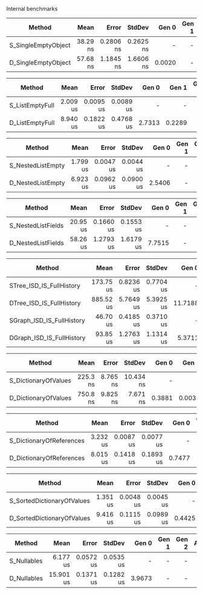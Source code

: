 
Internal benchmarks

|              Method |     Mean |     Error |    StdDev |  Gen 0 | Gen 1 | Gen 2 | Allocated |
|-------------------- |---------:|----------:|----------:|-------:|------:|------:|----------:|
| S_SingleEmptyObject | 38.29 ns | 0.2806 ns | 0.2625 ns |      - |     - |     - |         - |
| D_SingleEmptyObject | 57.68 ns | 1.1845 ns | 1.6606 ns | 0.0020 |     - |     - |      24 B |

|          Method |     Mean |     Error |    StdDev |  Gen 0 |  Gen 1 | Gen 2 | Allocated |
|---------------- |---------:|----------:|----------:|-------:|-------:|------:|----------:|
| S_ListEmptyFull | 2.009 us | 0.0095 us | 0.0089 us |      - |      - |     - |         - |
| D_ListEmptyFull | 8.940 us | 0.1822 us | 0.4768 us | 2.7313 | 0.2289 |     - |   32824 B |

|            Method |     Mean |     Error |    StdDev |  Gen 0 | Gen 1 | Gen 2 | Allocated |
|------------------ |---------:|----------:|----------:|-------:|------:|------:|----------:|
| S_NestedListEmpty | 1.799 us | 0.0047 us | 0.0044 us |      - |     - |     - |         - |
| D_NestedListEmpty | 6.923 us | 0.0962 us | 0.0900 us | 2.5406 |     - |     - |   26696 B |

|             Method |     Mean |     Error |    StdDev |  Gen 0 | Gen 1 | Gen 2 | Allocated |
|------------------- |---------:|----------:|----------:|-------:|------:|------:|----------:|
| S_NestedListFields | 20.95 us | 0.1660 us | 0.1553 us |      - |     - |     - |         - |
| D_NestedListFields | 58.26 us | 1.2793 us | 1.6179 us | 7.7515 |     - |     - |   87968 B |

|                    Method |      Mean |     Error |    StdDev |   Gen 0 |  Gen 1 | Gen 2 | Allocated |
|-------------------------- |----------:|----------:|----------:|--------:|-------:|------:|----------:|
|  STree_ISD_IS_FullHistory | 173.75 us | 0.8236 us | 0.7704 us |       - |      - |     - |         - |
|  DTree_ISD_IS_FullHistory | 885.52 us | 5.7649 us | 5.3925 us | 11.7188 | 2.9297 |     - |  654240 B |
| SGraph_ISD_IS_FullHistory |  46.70 us | 0.4185 us | 0.3710 us |       - |      - |     - |         - |
| DGraph_ISD_IS_FullHistory |  93.85 us | 1.2763 us | 1.1314 us |  5.3711 |      - |     - |   59368 B |

|               Method |     Mean |    Error |    StdDev |  Gen 0 |  Gen 1 | Gen 2 | Allocated |
|--------------------- |---------:|---------:|----------:|-------:|-------:|------:|----------:|
| S_DictionaryOfValues | 225.3 ns | 8.765 ns | 10.434 ns |      - |      - |     - |         - |
| D_DictionaryOfValues | 750.8 ns | 9.825 ns |  7.671 ns | 0.3881 | 0.0038 |     - |    4064 B |

|                   Method |     Mean |     Error |    StdDev |  Gen 0 | Gen 1 | Gen 2 | Allocated |
|------------------------- |---------:|----------:|----------:|-------:|------:|------:|----------:|
| S_DictionaryOfReferences | 3.232 us | 0.0087 us | 0.0077 us |      - |     - |     - |         - |
| D_DictionaryOfReferences | 8.015 us | 0.1418 us | 0.1893 us | 0.7477 |     - |     - |    7920 B |

|                     Method |     Mean |     Error |    StdDev |  Gen 0 | Gen 1 | Gen 2 | Allocated |
|--------------------------- |---------:|----------:|----------:|-------:|------:|------:|----------:|
| S_SortedDictionaryOfValues | 1.351 us | 0.0048 us | 0.0045 us |      - |     - |     - |         - |
| D_SortedDictionaryOfValues | 9.416 us | 0.1115 us | 0.0989 us | 0.4425 |     - |     - |    4936 B |

|      Method |      Mean |     Error |    StdDev |  Gen 0 | Gen 1 | Gen 2 | Allocated |
|------------ |----------:|----------:|----------:|-------:|------:|------:|----------:|
| S_Nullables |  6.177 us | 0.0572 us | 0.0535 us |      - |     - |     - |         - |
| D_Nullables | 15.901 us | 0.1371 us | 0.1282 us | 3.9673 |     - |     - |   49208 B |


